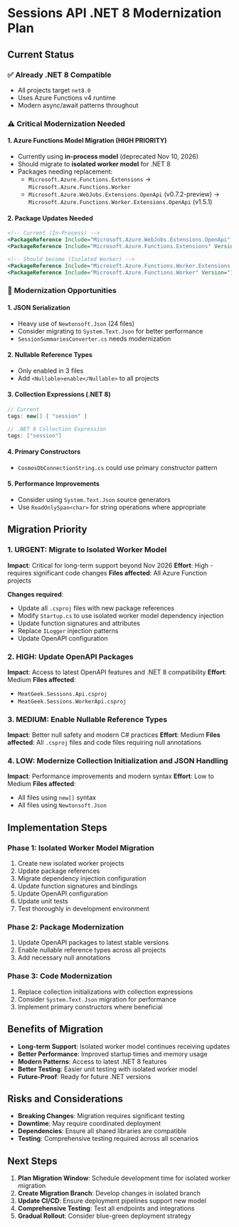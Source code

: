 # Sessions API .NET 8 Modernization Plan

## Current Status

### ✅ **Already .NET 8 Compatible**
- All projects target `net8.0`
- Uses Azure Functions v4 runtime
- Modern async/await patterns throughout

### ⚠️ **Critical Modernization Needed**

#### 1. Azure Functions Model Migration (HIGH PRIORITY)
- Currently using **in-process model** (deprecated Nov 10, 2026)
- Should migrate to **isolated worker model** for .NET 8
- Packages needing replacement:
  - `Microsoft.Azure.Functions.Extensions` → `Microsoft.Azure.Functions.Worker`
  - `Microsoft.Azure.WebJobs.Extensions.OpenApi` (v0.7.2-preview) → `Microsoft.Azure.Functions.Worker.Extensions.OpenApi` (v1.5.1)

#### 2. Package Updates Needed
```xml
<!-- Current (In-Process) -->
<PackageReference Include="Microsoft.Azure.WebJobs.Extensions.OpenApi" Version="0.7.2-preview" />
<PackageReference Include="Microsoft.Azure.Functions.Extensions" Version="1.1.0" />

<!-- Should become (Isolated Worker) -->
<PackageReference Include="Microsoft.Azure.Functions.Worker.Extensions.OpenApi" Version="1.5.1" />
<PackageReference Include="Microsoft.Azure.Functions.Worker" Version="1.21.0" />
```

### 🚀 **Modernization Opportunities**

#### 1. JSON Serialization
- Heavy use of `Newtonsoft.Json` (24 files)
- Consider migrating to `System.Text.Json` for better performance
- `SessionSummariesConverter.cs` needs modernization

#### 2. Nullable Reference Types  
- Only enabled in 3 files
- Add `<Nullable>enable</Nullable>` to all projects

#### 3. Collection Expressions (.NET 8)
```csharp
// Current
tags: new[] { "session" }

// .NET 8 Collection Expression
tags: ["session"]
```

#### 4. Primary Constructors
- `CosmosDbConnectionString.cs` could use primary constructor pattern

#### 5. Performance Improvements
- Consider using `System.Text.Json` source generators
- Use `ReadOnlySpan<char>` for string operations where appropriate

## Migration Priority

### 1. **URGENT**: Migrate to Isolated Worker Model
**Impact**: Critical for long-term support beyond Nov 2026
**Effort**: High - requires significant code changes
**Files affected**: All Azure Function projects

**Changes required**:
- Update all `.csproj` files with new package references
- Modify `Startup.cs` to use isolated worker model dependency injection
- Update function signatures and attributes
- Replace `ILogger` injection patterns
- Update OpenAPI configuration

### 2. **HIGH**: Update OpenAPI Packages  
**Impact**: Access to latest OpenAPI features and .NET 8 compatibility
**Effort**: Medium
**Files affected**: 
- `MeatGeek.Sessions.Api.csproj`
- `MeatGeek.Sessions.WorkerApi.csproj`

### 3. **MEDIUM**: Enable Nullable Reference Types
**Impact**: Better null safety and modern C# practices
**Effort**: Medium
**Files affected**: All `.csproj` files and code files requiring null annotations

### 4. **LOW**: Modernize Collection Initialization and JSON Handling
**Impact**: Performance improvements and modern syntax
**Effort**: Low to Medium
**Files affected**: 
- All files using `new[]` syntax
- All files using `Newtonsoft.Json`

## Implementation Steps

### Phase 1: Isolated Worker Model Migration
1. Create new isolated worker projects
2. Update package references
3. Migrate dependency injection configuration
4. Update function signatures and bindings
5. Update OpenAPI configuration
6. Update unit tests
7. Test thoroughly in development environment

### Phase 2: Package Modernization
1. Update OpenAPI packages to latest stable versions
2. Enable nullable reference types across all projects
3. Add necessary null annotations

### Phase 3: Code Modernization
1. Replace collection initializations with collection expressions
2. Consider `System.Text.Json` migration for performance
3. Implement primary constructors where beneficial

## Benefits of Migration

- **Long-term Support**: Isolated worker model continues receiving updates
- **Better Performance**: Improved startup times and memory usage
- **Modern Patterns**: Access to latest .NET 8 features
- **Better Testing**: Easier unit testing with isolated worker model
- **Future-Proof**: Ready for future .NET versions

## Risks and Considerations

- **Breaking Changes**: Migration requires significant testing
- **Downtime**: May require coordinated deployment
- **Dependencies**: Ensure all shared libraries are compatible
- **Testing**: Comprehensive testing required across all scenarios

## Next Steps

1. **Plan Migration Window**: Schedule development time for isolated worker migration
2. **Create Migration Branch**: Develop changes in isolated branch
3. **Update CI/CD**: Ensure deployment pipelines support new model
4. **Comprehensive Testing**: Test all endpoints and integrations
5. **Gradual Rollout**: Consider blue-green deployment strategy